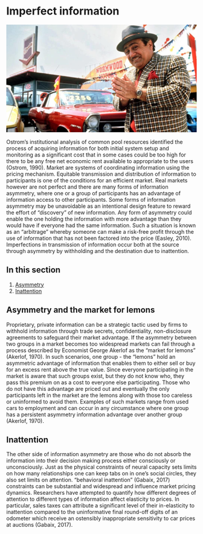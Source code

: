 # Imperfect information

![Danny DeVito as used car salesman &quot;Harry Wormwood&quot; in 1996 movie &quot;Matilda&quot;  ](.gitbook/assets/image%20%2830%29.png)

Ostrom’s institutional analysis of common pool resources identified the process of acquiring information for both initial system setup and monitoring as a significant cost that in some cases could be too high for there to be any free net economic rent available to appropriate to the users \(Ostrom, 1990\).  Market are systems of coordinating information using the pricing mechanism.  Equitable transmission and distribution of information to participants is one of the conditions for an efficient market.  Real markets however are not perfect and there are many forms of information asymmetry, where one or a group of participants has an advantage of information access to other participants. Some forms of information asymmetry may be unavoidable as an intentional design feature to reward the effort of  “discovery” of new information.  Any form of asymmetry could enable the one holding the information with more advantage than they would have if everyone had the same information.  Such a situation is known as an “arbitrage” whereby someone can make a risk-free profit through the use of information that has not been factored into the price \(Easley, 2010\).  Imperfections in transmission of information occur both at the source through asymmetry by withholding and the destination due to inattention.  

## In this section

1. [Asymmetry](imperfect-information.md#asymmetry-and-the-market-for-lemons)
2. [Inattention](imperfect-information.md#inattention)

## **Asymmetry** and the market for lemons

Proprietary, private information can be a strategic tactic used by firms to withhold information through trade secrets, confidentiality, non-disclosure agreements to safeguard their market advantage.  If the asymmetry between two groups in a market becomes too widespread markets can fail through a process described by Economist George Akerlof as the “market for lemons” \(Akerlof, 1970\).  In such scenarios, one group - the “lemons” hold an asymmetric advantage of information that enables them to either sell or buy for an excess rent above the true value.  Since everyone participating in the market is aware that such groups exist, but they do not know who, they pass this premium on as a cost to everyone else participating.  Those who do not have this advantage are priced out and eventually the only participants left in the market are the lemons along with those too careless or uninformed to avoid them.  Examples of such markets range from used cars to employment and can occur in any circumstance where one group has a persistent asymmetry information advantage over another group \(Akerlof, 1970\).  

## Inattention

The other side of information asymmetry are those who do not absorb the information into their decision making process either consciously or unconsciously.  Just as the physical constraints of neural capacity sets limits on how many relationships one can keep tabs on in one’s social circles, they also set limits on attention.  “behavioral inattention” \(Gabaix, 2017\) constraints can be substantial and widespread and influence market pricing dynamics. Researchers have attempted to quantify how different degrees of attention to different types of information affect elasticity to prices. In particular, sales taxes can attribute a significant level of their in-elasticity to inattention compared to the uninformative final round-off digits of an odometer which receive an ostensibly inappropriate sensitivity to car prices at auctions \(Gabaix, 2017\).  


